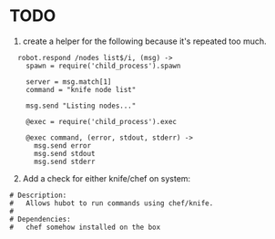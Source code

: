 # TODO

1) create a helper for the following because it's repeated too much.
```
  robot.respond /nodes list$/i, (msg) ->
    spawn = require('child_process').spawn

    server = msg.match[1]
    command = "knife node list"

    msg.send "Listing nodes..."

    @exec = require('child_process').exec

    @exec command, (error, stdout, stderr) ->
      msg.send error
      msg.send stdout
      msg.send stderr
```

2) Add a check for either knife/chef on system:
```
# Description:
#   Allows hubot to run commands using chef/knife.
#
# Dependencies:
#   chef somehow installed on the box
```


